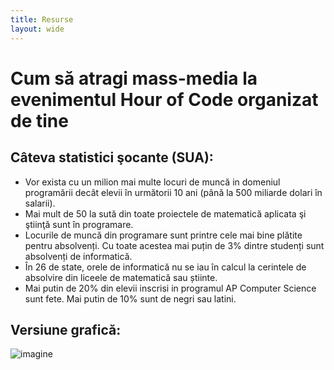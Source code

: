```yaml
---
title: Resurse 
layout: wide
---
```


# Cum să atragi mass-media la evenimentul Hour of Code organizat de tine

## Câteva statistici şocante (SUA):

  * Vor exista cu un milion mai multe locuri de muncă in domeniul programării decât elevii în următorii 10 ani (până la 500 miliarde dolari în salarii).
  * Mai mult de 50 la sută din toate proiectele de matematică aplicata şi ştiinţă sunt în programare. 
  * Locurile de muncă din programare sunt printre cele mai bine plătite pentru absolvenți. Cu toate acestea mai puțin de 3% dintre studenți sunt absolvenți de informatică.
  * În 26 de state, orele de informatică nu se iau în calcul la cerintele de absolvire din liceele de matematică sau știinte. 
  * Mai putin de 20% din elevii inscrisi in programul AP Computer Science sunt fete. Mai putin de 10% sunt de negri sau latini.

## Versiune grafică:

![imagine](http://code.org/images/fit-8000/Code.org_infographic.png)